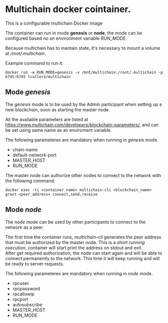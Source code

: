 # Multichain docker cointainer.

This is a configurable multichain Docker image

The container can run in mode **genesis** or **node**, the mode can be configured based no an environment variable *RUN_MODE*.

Because multichain has to mantain state, it's necessary to mount a volume at */root/.multichain*.

Example command to run it:
```
docker run -e RUN_MODE=genesis -v /mnt/multichain:/root/.multichain -p 6745:6745 lcallero/multichain
```


## Mode _genesis_

The *genesis* mode is to be used by the Admin participant when setting up a new blockchain, soon as starting the master node.

All the available parameters are listed at https://www.multichain.com/developers/blockchain-parameters/, and can be set using same name as an enviroment variable. 

The following parameteres are mandatory when running in *genesis* mode.
- chain-name
- default-network-port
- MASTER_HOST
- RUN_MODE


The master node can authorize other nodes to connect to the network with the following command:
```
docker exec -ti <container_name> multichain-cli <blockchain_name> grant <peer_address> connect,send,receive
```

## Mode _node_

The *node* mode can be used by other participants to connect to the network as a peer.

The first time the container runs, *multichain-cli* generates the peer address that must be authorized by the master node. This is a *short running execution*, container will start print the address on stdout and exit.   
After get required authorization, the node can start again and will be able to connect permanently to the network. This time it will keep running and will be ready to server requests.

The following parameteres are mandatory when running in *node* mode.
- rpcuser
- rpcpassword
- rpcallowip
- rpcport
- autosubscribe
- MASTER_HOST
- RUN_MODE